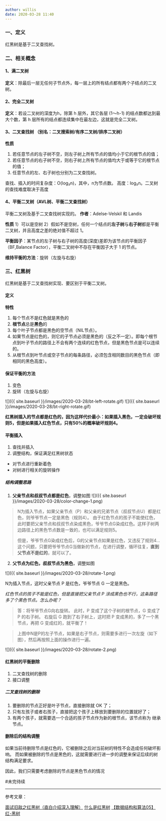 ```yaml
---
author: willis
date: 2020-03-28 11:40
---
```



### 一、定义
红黑树是基于二叉查找树。

### 二、相关概念

#### 1、满二叉树
**定义**：除最后一层无任何子节点外，每一层上的所有结点都有两个子结点的二叉树。

#### 2、完全二叉树
**定义**：若设二叉树的深度为h，除第 h 层外，其它各层 (1～h-1) 的结点数都达到最大个数，第 h 层所有的结点都连续集中在最左边，这就是完全二叉树。

#### 3、二叉查找树 （别名：二叉搜索树/有序二叉树/排序二叉树）

**性质**
1. 若任意节点的左子树不空，则左子树上所有节点的值均小于它的根节点的值；
2. 若任意节点的右子树不空，则右子树上所有节点的值均大于或等于它的根节点的值；
3. 任意节点的左、右子树也分别为二叉查找树。

查找、插入的时间复杂度：O(log₂n)，其中，n为节点数。
高度：log₂n。二叉树的查找难度取决于高度

#### 4、平衡二叉树（AVL树、平衡二叉查找树）
平衡二叉树及基于二叉查找树实现的。
**作者**：Adelse-Velskil 和 Landis

**性质**
1）可以是空树
2）假如不是空树，任何一个结点的**左子树**与**右子树**都是平衡二叉树，并且高度之差的绝对值不超过 1。

**平衡因子**：某节点的左子树与右子树的高度(深度)差即为该节点的平衡因子（BF,Balance Factor），平衡二叉树中不存在平衡因子大于 1 的节点。

**维持平衡的方法**：旋转（左旋与右旋）


### 三、红黑树

红黑树是基于二叉查找树实现、要区别于平衡二叉树。

#### 定义

**特性**
1. 每个节点不是红色就是黑色的
2. **根节点**总是**黑色**的
3. 每个叶子节点都是黑色的空节点（NIL节点）。
4. 如果节点是红色的，则它的子节点必须是黑色的（反之不一定）。即每个根节点到叶子节点的路径上不会有两个连续的红色节点，但是黑色节点是可以连续的。
5. 从根节点到叶节点或空子节点的每条路径，必须包含相同数目的黑色节点（即相同的黑色高度）。

#### 保证平衡的方法

1. 变色
2. 旋转（左旋与右旋）

![]({{ site.baseurl }}/images/2020-03-28/bt-left-rotate.gif)
![]({{ site.baseurl }}/images/2020-03-28/bt-right-rotate.gif)

**红黑树插入的节点都是红色的，因为这样代价最小：如果插入黑色，一定会破坏规则5，但是如果插入红色节点，只有50%的概率破坏规则4。**

#### 平衡插入
1. 查找并插入
2. 调整结构，保证满足红黑树状态
- 对节点进行重新着色
- 对树进行相关的旋转操作

##### 结构调整思路
1. **父亲节点和叔叔节点都是红色**，调整如图
![]({{ site.baseurl }}/images/2020-03-28/color-change-1.png)

> N为插入节点，如果父亲节点（P）和父亲的兄弟节点（叔叔节点U）都是红色，则爷爷节点一定是黑色（规则4）。
> 由于红色节点的孩子不能使红色，此时要把父亲节点和叔叔节点染成黑色，爷爷节点G染成红色。这样子树两边路径上的黑色节点数是一致的，也可以满足规则5。
>
> 但是，爷爷节点G染成红色后，G的父亲节点如果是红色，又违反了规则4...
> 这个问题，只要把爷爷节点G当做新的节点，在进行调整，循环往复，**直到父节点不是红的**，就可以了。
>

2. **父节点为红色，叔叔节点为黑色**，调整如图

![]({{ site.baseurl }}/images/2020-03-28/rotate-1.png)

N为插入节点，这时父亲节点 P 是红色，爷爷节点 G 一定是黑色。

*红色节点的孩子不能是红色，但是直接把父亲节点 P 涂成黑色也不行，这条路径多了个黑色节点。怎么办呢？*

>答：将爷爷节点G向右旋转。
此时，P 变成了这个子树的根节点，G 变成了 P 的右子树。
>右旋后 G 跑到了右子树上，这时把 P 变成黑的，多了一个黑节点，再把 G 变成红的，就平衡了！

>上图中N是P的左子节点，如果是右子节点，则需要多进行一次左旋（如下图），然后再按照上面的操作进行一遍。

![]({{ site.baseurl }}/images/2020-03-28/rotate-2.png)

#### 红黑树的平衡删除
1. 二叉查找树的删除
2. 接口调整

##### 二叉查找树的删除
1. 要删除的节点正好是叶子节点，直接删除就 OK 了；
2. 只有左孩子或者右孩子，直接把这个孩子上移放到要删除的位置就好了；
3. 有两个孩子，就需要选一个合适的孩子节点作为新的根节点，该节点称为 继承节点。

#### 删除后的结构调整
如果当前待删除节点是红色的，它被删除之后对当前树的特性不会造成任何破坏影响。
而如果被删除的节点是黑色的，这就需要进行进一步的调整来保证后续的树结构满足要求。

因此，我们只需要考虑删除的节点是黑色节点的情况

#未完待续

----
参考文章：

[面试旧敌之红黑树（直白介绍深入理解）](https://juejin.im/entry/58371f13a22b9d006882902d#%E7%BA%A2%E9%BB%91%E6%A0%91%E7%9A%84%E5%B9%B3%E8%A1%A1%E6%8F%92%E5%85%A5)
[什么是红黑树](https://zhuanlan.zhihu.com/p/31805309)
[【数据结构和算法05】 红-黑树](https://blog.csdn.net/eson_15/article/details/51144079)




